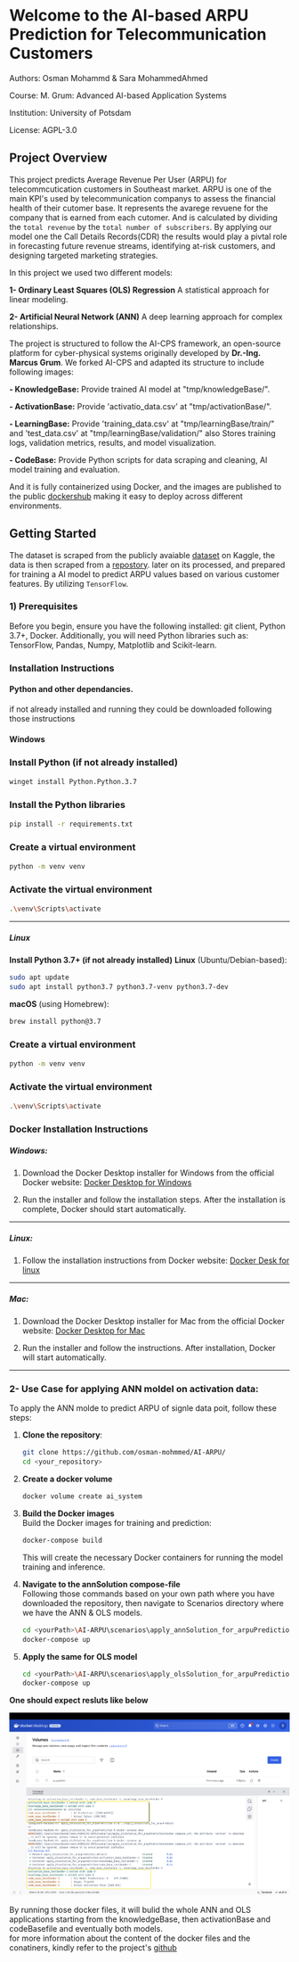 # Welcome to the AI-based ARPU Prediction for Telecommunication Customers

Authors: Osman Mohammd & Sara MohammedAhmed  

Course: M. Grum: Advanced AI-based Application Systems  

Institution: University of Potsdam  

License: AGPL-3.0  


## Project Overview
This project predicts Average Revenue Per User (ARPU) for telecommcutication customers in Southeast market. ARPU is one of the main KPI's used by telecommunication  companys to assess the financial health of their cutomer base. It represents the avarege revuene for the company that is earned from each cutomer. 
And is calculated by dividing the `total revenue` by the `total number of subscribers`. By applying our model one the Call Details Records(CDR) the results would play a pivtal role in forecasting future revenue streams, identifying at-risk customers, and designing targeted marketing strategies.  

In this project we used two different models:  

**1- Ordinary Least Squares (OLS) Regression** A statistical approach for linear modeling.  

**2- Artificial Neural Network (ANN)** A deep learning approach for complex relationships.  

The project is structured to follow the AI-CPS framework, an open-source platform for cyber-physical systems originally developed by **Dr.-Ing. Marcus Grum**. We forked AI-CPS and adapted its structure to include following images:  

**- KnowledgeBase:** Provide trained AI model at "tmp/knowledgeBase/".  

**- ActivationBase:** Provide 'activatio_data.csv' at "tmp/activationBase/".  

**- LearningBase:** Provide 'training_data.csv' at "tmp/learningBase/train/" and 'test_data.csv' at "tmp/learningBase/validation/" also Stores training logs, validation metrics, results, and model visualization.  

**- CodeBase:** Provide Python scripts for data scraping and cleaning, AI model training and evaluation.  

 And it is fully containerized using Docker, and the images are published to the public [dockershub](https://hub.docker.com/r/olexuni) making it easy to deploy across different environments.  


## Getting Started
The dataset is scraped from the publicly avaiable [dataset](https://www.kaggle.com/datasets/shivam131019/telecom-churn-dataset?resource=download&select=telecom_churn_data.csv) on Kaggle, the data is then scraped from a [repostory](https://raw.githubusercontent.com/osman-mohmmed/aibas/refs/heads/main/data/telecom_arpu_data.md). later on its processed, and prepared for training a AI model to predict ARPU values based on various customer features. By utilizing `TensorFlow`.     

### 1) Prerequisites
Before you begin, ensure you have the following installed: git client, Python 3.7+, Docker. Additionally, you will need Python libraries such as: TensorFlow, Pandas, Numpy, Matplotlib and Scikit-learn.   

### Installation Instructions
#### Python and other dependancies.
if not already installed and running they could be downloaded following those instructions  

#### **Windows**
### **Install Python (if not already installed)**
   ```bash
   winget install Python.Python.3.7
   ```

 ### **Install the Python libraries**
   ```bash
   pip install -r requirements.txt
   ```
### Create a virtual environment
 ```bash
python -m venv venv
 ```  

### Activate the virtual environment
 ```bash
 .\venv\Scripts\activate
  ```



---

##### **Linux**
**Install Python 3.7+ (if not already installed)**
**Linux** (Ubuntu/Debian-based):
   ```bash
   sudo apt update
   sudo apt install python3.7 python3.7-venv python3.7-dev
   ```

**macOS** (using Homebrew):
   ```bash
   brew install python@3.7
   ```
 ### Create a virtual environment
 ```bash
python -m venv venv
 ```  

### Activate the virtual environment
 ```bash
 .\venv\Scripts\activate
  ```  

### Docker Installation Instructions

##### Windows:

1. Download the Docker Desktop installer for Windows from the official Docker website:
   [Docker Desktop for Windows](https://www.docker.com/products/docker-desktop)

2. Run the installer and follow the installation steps. After the installation is complete, Docker should start automatically.

---

##### Linux:

1. Follow the installation instructions from Docker website:
   [Docker Desk for linux](https://docs.docker.com/desktop/setup/install/linux/)

---

##### Mac:

1. Download the Docker Desktop installer for Mac from the official Docker website:
   [Docker Desktop for Mac](https://www.docker.com/products/docker-desktop)

2. Run the installer and follow the instructions. After installation, Docker will start automatically.

---


### 2- Use Case for applying ANN moldel on activation data:

To apply the ANN molde to predict ARPU of signle data poit, follow these steps:

1. **Clone the repository**:
   ```bash
   git clone https://github.com/osman-mohmmed/AI-ARPU/
   cd <your_repository>
   ```
2. **Create a docker volume**
   ```bash
   docker volume create ai_system
   ```

3. **Build the Docker images**  
   Build the Docker images for training and prediction:
   ```bash
   docker-compose build
   ```
   This will create the necessary Docker containers for running the model training and inference.

4. **Navigate to the annSolution compose-file**  
   Following those commands based on your own path where you have downloaded the repository, then navigate to Scenarios directory where we have the ANN & OLS models.
   ```bash
   cd <yourPath>\AI-ARPU\scenarios\apply_annSolution_for_arpuPrediction
   docker-compose up   
   ```
   
5. **Apply the same for OLS model**  
   ```bash
   cd <yourPath>\AI-ARPU\scenarios\apply_olsSolution_for_arpuPrediction
   docker-compose up   
   ```
**One should expect resluts like below**

![image info](./results/visualization/scenarios-output-mac.png)
   
By running those docker files, it will bulid the whole ANN and OLS applications starting from the knowledgeBase, then activationBase and codeBasefile and eventually both models.   
for more information about the content of the docker files and the conatiners, kindly refer to the project's [github](https://github.com/osman-mohmmed/AI-ARPU.git)
